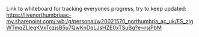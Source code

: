 Link to whiteboard for tracking everyones progress, try to keep updated:
https://livenorthumbriaac-my.sharepoint.com/:wb:/g/personal/w20021570_northumbria_ac_uk/ES_zlgWTmqZLlegKVxTczjsB5u7QwKnDqLJsHZE0xTSuBg?e=rsjPbM
